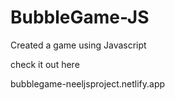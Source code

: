 # BubbleGame-JS
Created a game using Javascript


check it out here

bubblegame-neeljsproject.netlify.app
